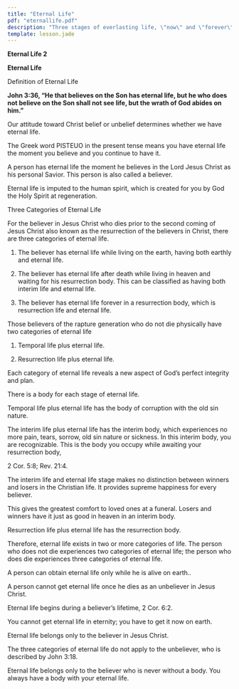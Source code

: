 ```yaml
---
title: "Eternal Life"
pdf: "eternallife.pdf"
description: "Three stages of everlasting life, \"now\" and \"forever\"."
template: lesson.jade
---
```



**Eternal Life 2**

**Eternal Life**

Definition of Eternal Life

**John 3:36, “He that believes on the Son has eternal life, but he who
does not believe on the Son shall not see life, but the wrath of God
abides on him.”**

Our attitude toward Christ belief or unbelief determines whether we have
eternal life.

The Greek word PISTEUO in the present tense means you have eternal life
the moment you believe and you continue to have it.

A person has eternal life the moment he believes in the Lord Jesus
Christ as his personal Savior. This person is also called a believer.

Eternal life is imputed to the human spirit, which is created for you by
God the Holy Spirit at regeneration.

Three Categories of Eternal Life

For the believer in Jesus Christ who dies prior to the second coming of
Jesus Christ also known as the resurrection of the believers in Christ,
there are three categories of eternal life.

1.  The believer has eternal life while living on the earth, having both
    earthly and eternal life.

2.  The believer has eternal life after death while living in heaven and
    waiting for his resurrection body. This can be classified as having
    both interim life and eternal life.

3.  The believer has eternal life forever in a resurrection body, which
    is resurrection life and eternal life.

Those believers of the rapture generation who do not die physically have
two categories of eternal life

1.  Temporal life plus eternal life.

2.  Resurrection life plus eternal life.

Each category of eternal life reveals a new aspect of God’s perfect
integrity and plan.

There is a body for each stage of eternal life.

Temporal life plus eternal life has the body of corruption with the old
sin nature.

The interim life plus eternal life has the interim body, which
experiences no more pain, tears, sorrow, old sin nature or sickness. In
this interim body, you are recognizable. This is the body you occupy
while awaiting your resurrection body,

2 Cor. 5:8; Rev. 21:4.

The interim life and eternal life stage makes no distinction between
winners and losers in the Christian life. It provides supreme happiness
for every believer.

This gives the greatest comfort to loved ones at a funeral. Losers and
winners have it just as good in heaven in an interim body.

Resurrection life plus eternal life has the resurrection body.

Therefore, eternal life exists in two or more categories of life. The
person who does not die experiences two categories of eternal life; the
person who does die experiences three categories of eternal life.

A person can obtain eternal life only while he is alive on earth..

A person cannot get eternal life once he dies as an unbeliever in Jesus
Christ.

Eternal life begins during a believer’s lifetime, 2 Cor. 6:2.

You cannot get eternal life in eternity; you have to get it now on
earth.

Eternal life belongs only to the believer in Jesus Christ.

The three categories of eternal life do not apply to the unbeliever, who
is described by John 3:18.

Eternal life belongs only to the believer who is never without a body.
You always have a body with your eternal life.

